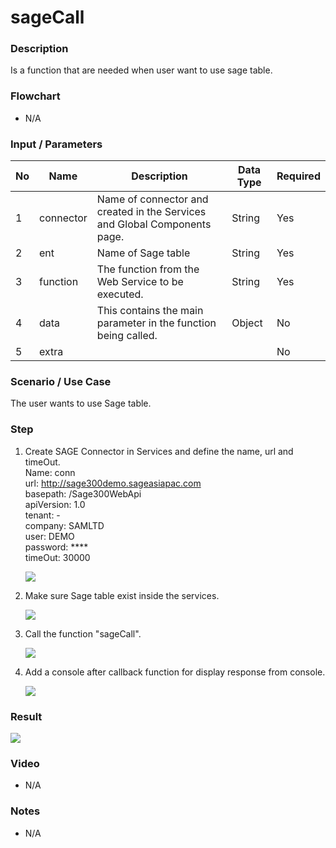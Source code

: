 # sageCall

### Description

Is a function that are needed when user want to use sage table.

### Flowchart

- N/A 

### Input / Parameters

| No | Name | Description | Data Type | Required |
| ------ | ------ | ------ |------ | ------ |
| 1 | connector | Name of connector and created in the Services and Global Components page. | String | Yes  |
| 2 | ent | Name of Sage table | String | Yes  |
| 3 | function | The function from the Web Service to be executed. | String | Yes  |
| 4 | data | This contains the main parameter in the function being called. | Object | No |
| 5 | extra |  |  | No |

### Scenario / Use Case

The user wants to use Sage table.

### Step

1. Create SAGE Connector in Services and         define the name, url and timeOut.
   <br>Name: conn
   <br>url: http://sage300demo.sageasiapac.com 
   <br>basepath: /Sage300WebApi
   <br>apiVersion: 1.0
   <br>tenant: -
   <br>company: SAMLTD
   <br>user: DEMO
   <br>password: ****
   <br>timeOut: 30000
   
   ![](../../../../document/function/Dataset/sageCall/sageCall-step-1.png?raw=true)
   
   
2. Make sure Sage table exist inside the services.

	![](../../../../document/function/Dataset/sageCall/sageCall-step-2.png?raw=true)

   
3. Call the function "sageCall".

   ![](../../../../document/function/Dataset/sageCall/sageCall-step-3.png?raw=true)
  
4. Add a console after callback function for       display response from console.   
   
   ![](../../../../document/function/Dataset/sageCall/sageCall-step-4.png?raw=true)
 
### Result
   
![](../../../../document/function/Dataset/sageCall/sageCall-result-1.png?raw=true)

### Video

- N/A

<!--[![Video](http://i.imgur.com/Ot5DWAW.png)](https://youtu.be/StTqXEQ2l-Y?t=35s)-->

### Notes

- N/A